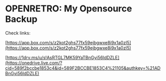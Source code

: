 OPENRETRO: My Opensource Backup
===============================

Check links:

[https://app.box.com/s/z2kot2ghs77fx59ejbgwxe8i9x1a0zl5](https://app.box.com/s/z2kot2ghs77fx59ejbgwxe8i9x1a0zl5)
 
[https://1drv.ms/u/s!AsRTGL7MK59YaTBnGyi56ldDZLE](https://onedrive.live.com/?cid=589f2bccbe1853c4&id=589F2BCCBE1853C4%21105&authkey=%21ADBnGyi56ldDZLE) 
